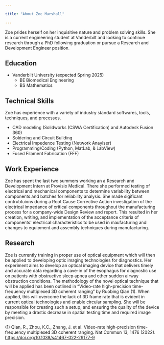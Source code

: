 ```yaml
---

title: "About Zoe Marshall"

---
```

Zoe prides herself on her inquisitive nature and problem solving skills. She is a current engineering student at Vanderbilt and looking to continue research through a PhD following graduation or pursue a Research and Development Engineer position.



## Education

* Vanderbilt University (expected Spring 2025)
  * BE Biomedical Engineering
  * BS Mathematics

## Technical Skills

Zoe has experience with a variety of industry standard softwares, tools, techniques, and processes.

* CAD modeling (Solidworks (CSWA Certification) and Autodesk Fusion 360)
* Soldering and Circuit Building
* Electrical Impedence Testing (Network Anaylser)
* Programming/Coding (Python, MatLab, & LabView)
* Fused Filament Fabrication (FFF)

## Work Experience

Zoe has spent the last two summers working an a Research and Development Intern at Provisio Medical. There she performed testing of electrical and mechanical components to determine variability between components and batches for reliability analysis. She made sigificant contrubtuions during a Root Cause Corrective Action investigation of the electrical impedance of critical components throughout the manufacturing process for a company-wide Design Review and report. This resulted in her creation, writing, and implementation of the acceptance criteria of components' electrical characteristics to be used in maufacturing and changes to equipment and assembly techniques during manufacturing.

## Research

Zoe is currently training in proper use of optical equipment which will then be applied to developing optic imaging technologies for diagnostics. Her experiment aims to develop an optical imaging device that delivers timely and accurate data regarding a cave-in of the esophagus for diagnostic use on patients with obstructive sleep apnea and other sudden airway obstruction conditions. The methodology of the novel optical technique that will be applied has been outlined in “Video-rate high-precision time-frequency multiplexed 3D coherent ranging” by Ruobing Qian (1). When applied, this will overcome the lack of 3D frame rate that is evident in current optical technologies and enable circular sampling. She will be responsible for creating such a setup, and ensuring the quality of the device by meeting a drastic decrease in spatial testing time and required image precision. 

(1) Qian, R., Zhou, K.C., Zhang, J. et al. Video-rate high-precision time-frequency multiplexed 3D coherent ranging. Nat Commun 13, 1476 (2022). https://doi.org/10.1038/s41467-022-29177-9

